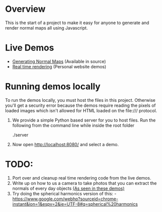 # Overview

This is the start of a project to make it easy for anyone to generate and render normal maps all using Javascript. 


# Live Demos

  - [Generating Normal Maps](http://seflless.github.io/normalizer/) (Available in source)
  - [Real time rendering](http://francoislaberge.com/projects/normal-mapping/me/) (Personal website demos)

# Running demos locally

To run the demos locally, you must host the files in this project. Otherwise you'll get a security error because the demos require reading the pixels of loaded images which isn't allowed for HTML loaded on the file:/// protocol.

  1. We provide a simple Python based server for you to host files. Run the following from the command line while inside the root folder
    
    
        ./server

    
  2. Now open [http://localhost:8080/](http://localhost:8080/) and select a demo.

# TODO: 

  1. Port over and cleanup real time rendering code from the live demos.
  2. Write up on how to us a camera to take photos that you can extract the normals of every day objects [(As seen in these demos)](http://francoislaberge.com/labs/normal_mapping/me/)
  3. Try doing the spherical harmonics version of this:
    - https://www.google.com/webhp?sourceid=chrome-instant&ion=1&espv=2&ie=UTF-8#q=spherical%20harmonics
